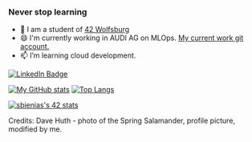 ### Never stop learning

- 🌱 I am a student of <a href="https://42wolfsburg.de/">42 Wolfsburg</a>
- 😄 I'm currently working in AUDI AG on MLOps. <a href="https://github.com/SandraBieniasAudi">My current work git account.</a>
- 📫 I’m learning cloud development.
<div id="badges">
  <a href="https://www.linkedin.com/in/sanbie">
    <img src="https://img.shields.io/badge/LinkedIn-blue?style=for-the-badge&logo=linkedin&logoColor=white" alt="LinkedIn Badge"/></a>
</div>

[![My GitHub stats](https://github-readme-stats.vercel.app/api?username=SmaltSalamander&theme=radical)](https://github.com/anuraghazra/github-readme-stats) [![Top Langs](https://github-readme-stats.vercel.app/api/top-langs/?username=SmaltSalamander&layout=compact&theme=radical)](https://github.com/anuraghazra/github-readme-stats)

[![sbienias's 42 stats](https://badge42.vercel.app/api/v2/cl6f4c2bs000609jmd8iqcx6p/stats?cursusId=21&coalitionId=355)](https://github.com/JaeSeoKim/badge42)
<!--
**SmaltSalamander/SmaltSalamander** is a ✨ _special_ ✨ repository because its `README.md` (this file) appears on your GitHub profile.

Here are some ideas to get you started:

- 🔭 I’m currently working on ...
- 🌱 I’m currently learning ...
- 👯 I’m looking to collaborate on ...
- 🤔 I’m looking for help with ...
- 💬 Ask me about ...
- 📫 How to reach me: ...
- 😄 Pronouns: ...
- ⚡ Fun fact: ...
-->






Credits:
Dave Huth - photo of the Spring Salamander, profile picture, modified by me.

